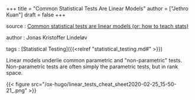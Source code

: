 +++
title = "Common Statistical Tests Are Linear Models"
author = ["Jethro Kuan"]
draft = false
+++

source
: [Common statistical tests are linear models (or: how to
    teach stats)](https://lindeloev.github.io/tests-as-linear/)

author
: Jonas Kristoffer Lindeløv

tags
: [Statistical Testing]({{<relref "statistical_testing.md#" >}})

Linear models underlie common parametric and "non-parametric" tests.
Non-parametric tests are often simply the parametric tests, but in
rank space.

{{< figure src="/ox-hugo/linear_tests_cheat_sheet2020-02-25_15-50-21_.png" >}}